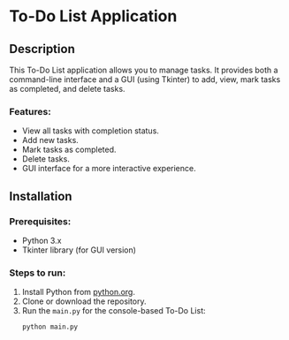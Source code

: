 # To-Do List Application

## Description

This To-Do List application allows you to manage tasks. It provides both a command-line interface and a GUI (using Tkinter) to add, view, mark tasks as completed, and delete tasks.

### Features:
- View all tasks with completion status.
- Add new tasks.
- Mark tasks as completed.
- Delete tasks.
- GUI interface for a more interactive experience.

## Installation

### Prerequisites:
- Python 3.x
- Tkinter library (for GUI version)

### Steps to run:
1. Install Python from [python.org](https://www.python.org/downloads/).
2. Clone or download the repository.
3. Run the `main.py` for the console-based To-Do List:
   ```bash
   python main.py
